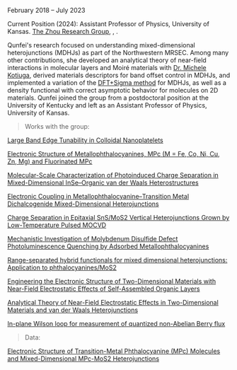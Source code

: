 February 2018 – July 2023 

Current Position (2024): Assistant Professor of Physics, University of Kansas. <a href="https://sites.google.com/view/zhougroup">The Zhou Research Group</a>, <a href="https://www.linkedin.com/in/qunfei-zhou-746a9241/"><i class="fa-brands fa-linkedin-in"></i>
</a>, <a href="https://scholar.google.com/citations?user=vvOmCYYAAAAJ"><i class="ai ai-google-scholar-square ai-3x"></i></a>.

Qunfei's research focused on understanding mixed-dimensional heterojunctions (MDHJs) as part of the Northwestern MRSEC. Among many other contributions, she developed an analytical theory of near-field interactions in molecular layers and Moiré materials with <a href="https://www.linkedin.com/in/michele-kotiuga/">Dr. Michele Kotiuga</a>, derived materials descriptors for band offset control in MDHJs, and implemented a variation of the  <a href="https://doi.org/10.1021/nl072058i"> DFT+Sigma method</a> for MDHJs, as well as a density functional with correct asymptotic behavior for molecules on 2D materials. Qunfei joined the group from a postdoctoral position at the University of Kentucky and left as an Assistant Professor of Physics, University of Kansas. 

> Works with the group:

<a href="https://doi.org/10.1021/acs.nanolett.9b02645">Large Band Edge Tunability in Colloidal Nanoplatelets</a>

<a href="https://doi.org/10.1021/acs.jpca.0c10766">Electronic Structure of Metallophthalocyanines, MPc (M = Fe, Co, Ni, Cu, Zn, Mg) and Fluorinated MPc</a>

<a href="https://doi.org/10.1021/acsnano.9b09661">Molecular-Scale Characterization of Photoinduced Charge Separation in Mixed-Dimensional InSe–Organic van der Waals Heterostructures</a>

<a href="https://doi.org/10.1021/acsnano.8b09166">Electronic Coupling in Metallophthalocyanine–Transition Metal Dichalcogenide Mixed-Dimensional Heterojunctions</a>

<a href="https://pubs.acs.org/doi/abs/10.1021/acsami.9b14412">Charge Separation in Epitaxial SnS/MoS2 Vertical Heterojunctions Grown by Low-Temperature Pulsed MOCVD</a>

<a href="https://doi.org/10.1021/jacs.1c07795">Mechanistic Investigation of Molybdenum Disulfide Defect Photoluminescence Quenching by Adsorbed Metallophthalocyanines</a>

<a href="https://doi.org/10.1063/5.0052619">Range-separated hybrid functionals for mixed dimensional heterojunctions: Application to phthalocyanines/MoS2</a>

<a href="https://arxiv.org/abs/2109.09990">Engineering the Electronic Structure of Two-Dimensional Materials with Near-Field Electrostatic Effects of Self-Assembled Organic Layers</a>

<a href="https://arxiv.org/abs/2205.04606">Analytical Theory of Near-Field Electrostatic Effects in Two-Dimensional Materials and van der Waals Heterojunctions</a>

<a href="https://doi.org/10.1103/PhysRevB.109.195149">In-plane Wilson loop for measurement of quantized non-Abelian Berry flux</a>

> Data:

<a href="https://materialsdatafacility.org/detail/phthalocyanine_mos2_v1.1?type=dataset"> Electronic Structure of Transition-Metal Phthalocyanine (MPc) Molecules and Mixed-Dimensional MPc-MoS2 Heterojunctions </a>

